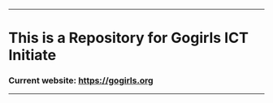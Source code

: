 ***********************
# This is a Repository for Gogirls ICT Initiate
### Current website: https://gogirls.org
****************